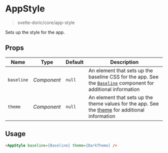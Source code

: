 # AppStyle
> svelte-doric/core/app-style

Sets up the style for the app.

## Props
| Name | Type | Default | Description |
| --- | --- | --- | --- |
| `baseline` | _Component_ | `null` | An element that sets up the baseline CSS for the app. See the [`Baseline`](./baseline) component for additional information
| `theme` | _Component_ | `null` | An element that sets up the theme values for the app. See the [theme](./theme.md) for additional information

## Usage
```html
<AppStyle baseline={Baseline} theme={DarkTheme} />
```

